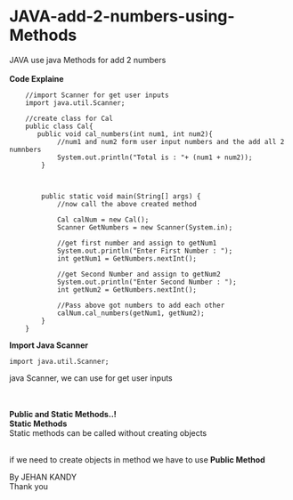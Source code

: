 # JAVA-add-2-numbers-using-Methods
JAVA use java Methods for add 2 numbers 
<br><br>
<b>Code Explaine</b>

        //import Scanner for get user inputs
        import java.util.Scanner;

        //create class for Cal
        public class Cal{
           public void cal_numbers(int num1, int num2){
                //num1 and num2 form user input numbers and the add all 2 numnbers
                System.out.println("Total is : "+ (num1 + num2));
            }



            public static void main(String[] args) {
                //now call the above created method

                Cal calNum = new Cal();
                Scanner GetNumbers = new Scanner(System.in);

                //get first number and assign to getNum1
                System.out.println("Enter First Number : ");
                int getNum1 = GetNumbers.nextInt();

                //get Second Number and assign to getNum2
                System.out.println("Enter Second Number : ");
                int getNum2 = GetNumbers.nextInt();

                //Pass above got numbers to add each other
                calNum.cal_numbers(getNum1, getNum2);
            }
        }


<b>Import Java Scanner</b>

    import java.util.Scanner;
    
java Scanner, we can use for get user inputs        

<br><br>
<b>Public and Static Methods..!</b>
<br>
<b>Static Methods</b>
<br>
Static methods can be called without creating objects
<br><br>

if we need to create objects in method we have to use <b>Public Method</b>


By JEHAN KANDY <br>
Thank you
